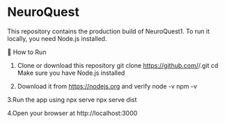 # NeuroQuest

This repository contains the production build of NeuroQuest1.
To run it locally, you need Node.js installed.

🚀 How to Run

1. Clone or download this repository
git clone https://github.com/<your-username>/<your-repo>.git
cd <your-repo>
Make sure you have Node.js installed

2. Download it from https://nodejs.org and verify
node -v
npm -v

3.Run the app using npx serve
npx serve dist

4.Open your browser at
http://localhost:3000
